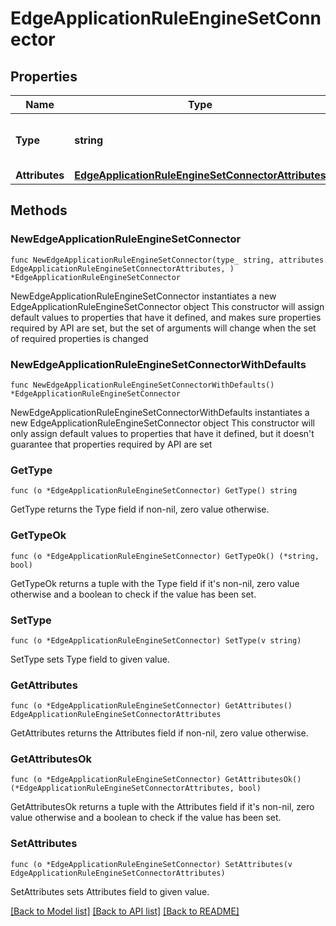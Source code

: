 # EdgeApplicationRuleEngineSetConnector

## Properties

Name | Type | Description | Notes
------------ | ------------- | ------------- | -------------
**Type** | **string** | * &#x60;set_edge_connector&#x60; - set_edge_connector | 
**Attributes** | [**EdgeApplicationRuleEngineSetConnectorAttributes**](EdgeApplicationRuleEngineSetConnectorAttributes.md) |  | 

## Methods

### NewEdgeApplicationRuleEngineSetConnector

`func NewEdgeApplicationRuleEngineSetConnector(type_ string, attributes EdgeApplicationRuleEngineSetConnectorAttributes, ) *EdgeApplicationRuleEngineSetConnector`

NewEdgeApplicationRuleEngineSetConnector instantiates a new EdgeApplicationRuleEngineSetConnector object
This constructor will assign default values to properties that have it defined,
and makes sure properties required by API are set, but the set of arguments
will change when the set of required properties is changed

### NewEdgeApplicationRuleEngineSetConnectorWithDefaults

`func NewEdgeApplicationRuleEngineSetConnectorWithDefaults() *EdgeApplicationRuleEngineSetConnector`

NewEdgeApplicationRuleEngineSetConnectorWithDefaults instantiates a new EdgeApplicationRuleEngineSetConnector object
This constructor will only assign default values to properties that have it defined,
but it doesn't guarantee that properties required by API are set

### GetType

`func (o *EdgeApplicationRuleEngineSetConnector) GetType() string`

GetType returns the Type field if non-nil, zero value otherwise.

### GetTypeOk

`func (o *EdgeApplicationRuleEngineSetConnector) GetTypeOk() (*string, bool)`

GetTypeOk returns a tuple with the Type field if it's non-nil, zero value otherwise
and a boolean to check if the value has been set.

### SetType

`func (o *EdgeApplicationRuleEngineSetConnector) SetType(v string)`

SetType sets Type field to given value.


### GetAttributes

`func (o *EdgeApplicationRuleEngineSetConnector) GetAttributes() EdgeApplicationRuleEngineSetConnectorAttributes`

GetAttributes returns the Attributes field if non-nil, zero value otherwise.

### GetAttributesOk

`func (o *EdgeApplicationRuleEngineSetConnector) GetAttributesOk() (*EdgeApplicationRuleEngineSetConnectorAttributes, bool)`

GetAttributesOk returns a tuple with the Attributes field if it's non-nil, zero value otherwise
and a boolean to check if the value has been set.

### SetAttributes

`func (o *EdgeApplicationRuleEngineSetConnector) SetAttributes(v EdgeApplicationRuleEngineSetConnectorAttributes)`

SetAttributes sets Attributes field to given value.



[[Back to Model list]](../README.md#documentation-for-models) [[Back to API list]](../README.md#documentation-for-api-endpoints) [[Back to README]](../README.md)


